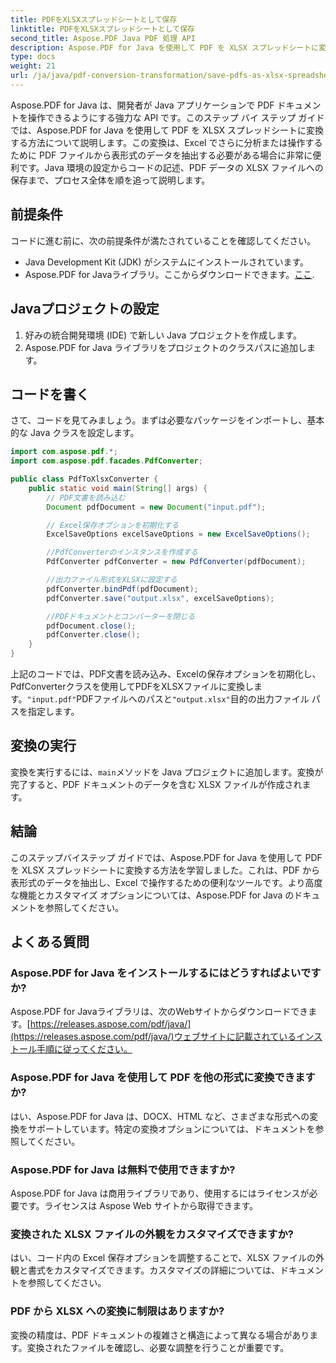 ```yaml
---
title: PDFをXLSXスプレッドシートとして保存
linktitle: PDFをXLSXスプレッドシートとして保存
second_title: Aspose.PDF Java PDF 処理 API
description: Aspose.PDF for Java を使用して PDF を XLSX スプレッドシートに変換する方法を学びます。効率的なデータ抽出と分析のためのステップバイステップ ガイド。
type: docs
weight: 21
url: /ja/java/pdf-conversion-transformation/save-pdfs-as-xlsx-spreadsheets/
---
```


Aspose.PDF for Java は、開発者が Java アプリケーションで PDF ドキュメントを操作できるようにする強力な API です。このステップ バイ ステップ ガイドでは、Aspose.PDF for Java を使用して PDF を XLSX スプレッドシートに変換する方法について説明します。この変換は、Excel でさらに分析または操作するために PDF ファイルから表形式のデータを抽出する必要がある場合に非常に便利です。Java 環境の設定からコードの記述、PDF データの XLSX ファイルへの保存まで、プロセス全体を順を追って説明します。

## 前提条件

コードに進む前に、次の前提条件が満たされていることを確認してください。

- Java Development Kit (JDK) がシステムにインストールされています。
-  Aspose.PDF for Javaライブラリ。ここからダウンロードできます。[ここ](https://releases.aspose.com/pdf/java/).

## Javaプロジェクトの設定

1. 好みの統合開発環境 (IDE) で新しい Java プロジェクトを作成します。
2. Aspose.PDF for Java ライブラリをプロジェクトのクラスパスに追加します。

## コードを書く

さて、コードを見てみましょう。まずは必要なパッケージをインポートし、基本的な Java クラスを設定します。

```java
import com.aspose.pdf.*;
import com.aspose.pdf.facades.PdfConverter;

public class PdfToXlsxConverter {
    public static void main(String[] args) {
        // PDF文書を読み込む
        Document pdfDocument = new Document("input.pdf");

        // Excel保存オプションを初期化する
        ExcelSaveOptions excelSaveOptions = new ExcelSaveOptions();

        //PdfConverterのインスタンスを作成する
        PdfConverter pdfConverter = new PdfConverter(pdfDocument);

        //出力ファイル形式をXLSXに設定する
        pdfConverter.bindPdf(pdfDocument);
        pdfConverter.save("output.xlsx", excelSaveOptions);

        //PDFドキュメントとコンバーターを閉じる
        pdfDocument.close();
        pdfConverter.close();
    }
}
```

上記のコードでは、PDF文書を読み込み、Excelの保存オプションを初期化し、PdfConverterクラスを使用してPDFをXLSXファイルに変換します。`"input.pdf"`PDFファイルへのパスと`"output.xlsx"`目的の出力ファイル パスを指定します。

## 変換の実行

変換を実行するには、`main`メソッドを Java プロジェクトに追加します。変換が完了すると、PDF ドキュメントのデータを含む XLSX ファイルが作成されます。

## 結論

このステップバイステップ ガイドでは、Aspose.PDF for Java を使用して PDF を XLSX スプレッドシートに変換する方法を学習しました。これは、PDF から表形式のデータを抽出し、Excel で操作するための便利なツールです。より高度な機能とカスタマイズ オプションについては、Aspose.PDF for Java のドキュメントを参照してください。

## よくある質問

### Aspose.PDF for Java をインストールするにはどうすればよいですか?

 Aspose.PDF for Javaライブラリは、次のWebサイトからダウンロードできます。[https://releases.aspose.com/pdf/java/](https://releases.aspose.com/pdf/java/)ウェブサイトに記載されているインストール手順に従ってください。

### Aspose.PDF for Java を使用して PDF を他の形式に変換できますか?

はい、Aspose.PDF for Java は、DOCX、HTML など、さまざまな形式への変換をサポートしています。特定の変換オプションについては、ドキュメントを参照してください。

### Aspose.PDF for Java は無料で使用できますか?

Aspose.PDF for Java は商用ライブラリであり、使用するにはライセンスが必要です。ライセンスは Aspose Web サイトから取得できます。

### 変換された XLSX ファイルの外観をカスタマイズできますか?

はい、コード内の Excel 保存オプションを調整することで、XLSX ファイルの外観と書式をカスタマイズできます。カスタマイズの詳細については、ドキュメントを参照してください。

### PDF から XLSX への変換に制限はありますか?

変換の精度は、PDF ドキュメントの複雑さと構造によって異なる場合があります。変換されたファイルを確認し、必要な調整を行うことが重要です。